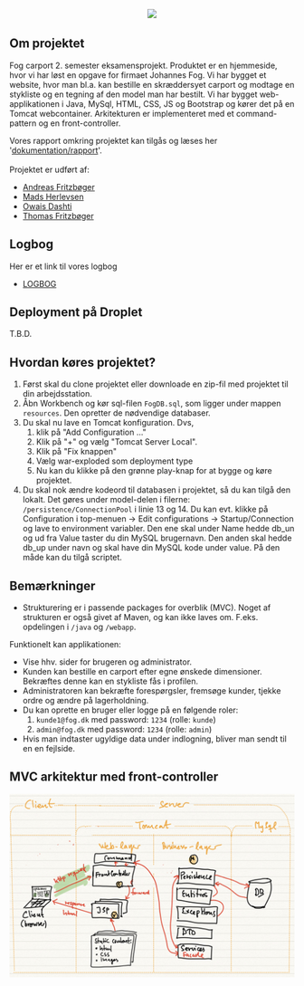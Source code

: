 <p align="center">
  <img src="https://i.ibb.co/PFfyyWD/fog-logo-banner.png">
</p>

## Om projektet
Fog carport 2. semester eksamensprojekt. Produktet er en hjemmeside, hvor vi har løst en opgave for firmaet Johannes Fog. Vi har bygget et website, hvor man bl.a. kan bestille en skræddersyet carport og modtage en stykliste og en tegning af den model man har bestilt. Vi har bygget web-applikationen i Java, MySql, HTML, CSS, JS og Bootstrap og kører det på en Tomcat webcontainer. Arkitekturen er implementeret med et command-pattern og en front-controller.

Vores rapport omkring projektet kan tilgås og læses her '[dokumentation/rapport]()'. <br> <br>
Projektet er udført af:
- [Andreas Fritzbøger](https://github.com/Wolfgang1235)
- [Mads Herlevsen](https://github.com/Mads725)
- [Owais Dashti](https://github.com/OwaisAD)
- [Thomas Fritzbøger](https://github.com/thomasfritzboger)

## Logbog
Her er et link til vores logbog
- [LOGBOG]()



## Deployment på Droplet
T.B.D.

## Hvordan køres projektet?
1. Først skal du clone projektet eller downloade en zip-fil med projektet til din arbejdsstation.
2. Åbn Workbench og kør sql-filen `FogDB.sql`, som ligger under mappen `resources`. Den opretter de nødvendige databaser. 
3. Du skal nu lave en Tomcat konfiguration. Dvs, 
   1. klik på "Add Configuration ..."
   2. Klik på "+" og vælg "Tomcat Server Local".
   3. Klik på "Fix knappen"
   4. Vælg war-exploded som deployment type
   5. Nu kan du klikke på den grønne play-knap for at bygge og køre projektet.
4. Du skal nok ændre kodeord til databasen i projektet, så du kan tilgå den lokalt. Det gøres under model-delen i filerne: `/persistence/ConnectionPool` i linie 13 og 14. Du kan evt. klikke på Configuration i top-menuen -> Edit configurations -> Startup/Connection og lave to environment variabler. Den ene skal under Name hedde db_un og ud fra Value taster du din MySQL brugernavn. Den anden skal hedde db_up under navn og skal have din MySQL kode under value. På den måde kan du tilgå scriptet.

## Bemærkninger
- Strukturering er i passende packages for overblik (MVC). Noget af strukturen er også givet af Maven, og kan ikke laves om. F.eks. opdelingen i `/java` og `/webapp`.

Funktionelt kan applikationen:
- Vise hhv. sider for brugeren og administrator.
- Kunden kan bestille en carport efter egne ønskede dimensioner. Bekræftes denne kan en stykliste fås i profilen.
- Administratoren kan bekræfte forespørgsler, fremsøge kunder, tjekke ordre og ændre på lagerholdning.
- Du kan oprette en bruger eller logge på en følgende roler:
    1. `kunde1@fog.dk` med password: `1234` (rolle: `kunde`)
    2. `admin@fog.dk` med password: `1234` (rolle: `admin`)
- Hvis man indtaster ugyldige data under indlogning, bliver man sendt til en en fejlside.

## MVC arkitektur med front-controller

![](documentation/frontcontroller.jpg)
